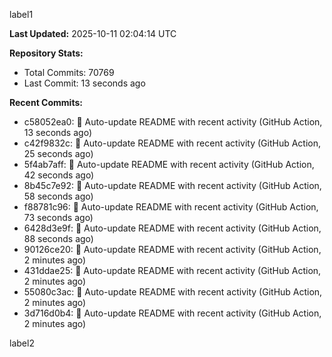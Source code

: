 
label1 
<!-- ACTIVITY_START -->
**Last Updated:** 2025-10-11 02:04:14 UTC

**Repository Stats:**
- Total Commits: 70769
- Last Commit: 13 seconds ago

**Recent Commits:**
- c58052ea0: 🤖 Auto-update README with recent activity (GitHub Action, 13 seconds ago)
- c42f9832c: 🤖 Auto-update README with recent activity (GitHub Action, 25 seconds ago)
- 5f4ab7aff: 🤖 Auto-update README with recent activity (GitHub Action, 42 seconds ago)
- 8b45c7e92: 🤖 Auto-update README with recent activity (GitHub Action, 58 seconds ago)
- f88781c96: 🤖 Auto-update README with recent activity (GitHub Action, 73 seconds ago)
- 6428d3e9f: 🤖 Auto-update README with recent activity (GitHub Action, 88 seconds ago)
- 90126ce20: 🤖 Auto-update README with recent activity (GitHub Action, 2 minutes ago)
- 431ddae25: 🤖 Auto-update README with recent activity (GitHub Action, 2 minutes ago)
- 55080c3ac: 🤖 Auto-update README with recent activity (GitHub Action, 2 minutes ago)
- 3d716d0b4: 🤖 Auto-update README with recent activity (GitHub Action, 2 minutes ago)
<!-- ACTIVITY_END -->

label2
